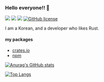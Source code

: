 ### Hello everyone!! 👋

![](https://img.shields.io/badge/language-Rust-red) ![](https://img.shields.io/badge/language-Typescript-yellow) ![](https://img.shields.io/badge/version-1.0.0-brightgreen) [![GitHub license](https://img.shields.io/badge/license-MIT-blue.svg)]() 

I am a Korean, and a developer who likes Rust.  

#### my packages
- [crates.io](https://crates.io/users/myyrakle)  
- [npm](https://www.npmjs.com/~myyrakle)

[![Anurag's GitHub stats](https://github-readme-stats-sandy-gamma/api?username=myyrakle&count_private=true&show_icons=true&theme=radical)](https://github.com/anuraghazra/github-readme-stats)


[![Top Langs](https://github-readme-stats-sandy-gamma.vercel.app/api/top-langs/?username=myyrakle)](https://github.com/anuraghazra/github-readme-stats)
